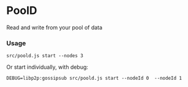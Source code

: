 # PoolD

Read and write from your pool of data

### Usage

```
src/poold.js start --nodes 3
```

Or start individually, with debug:

```
DEBUG=libp2p:gossipsub src/poold.js start --nodeId 0  --nodeId 1
```


